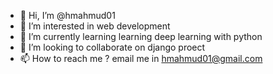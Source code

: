 - 👋 Hi, I’m @hmahmud01
- 👀 I’m interested in web development
- 🌱 I’m currently learning learning deep learning with python
- 💞️ I’m looking to collaborate on django proect
- 📫 How to reach me ? email me in hmahmud01@gmail.com

<!---
hmahmud01/hmahmud01 is a ✨ special ✨ repository because its `README.md` (this file) appears on your GitHub profile.
You can click the Preview link to take a look at your changes.
--->

